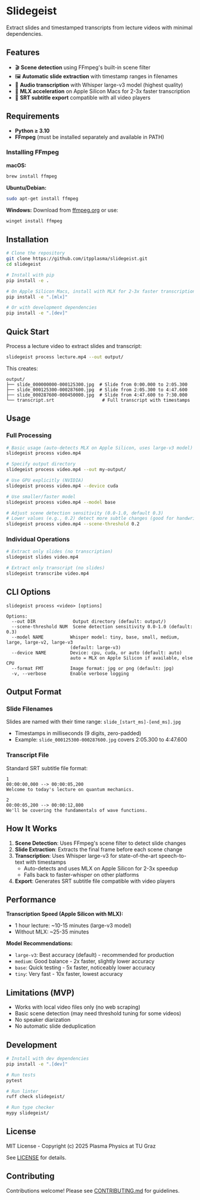 # Slidegeist

Extract slides and timestamped transcripts from lecture videos with minimal dependencies.

## Features

- 🎬 **Scene detection** using FFmpeg's built-in scene filter
- 🖼️ **Automatic slide extraction** with timestamp ranges in filenames
- 🎤 **Audio transcription** with Whisper large-v3 model (highest quality)
- 🚀 **MLX acceleration** on Apple Silicon Macs for 2-3x faster transcription
- 📝 **SRT subtitle export** compatible with all video players

## Requirements

- **Python ≥ 3.10**
- **FFmpeg** (must be installed separately and available in PATH)

### Installing FFmpeg

**macOS:**
```bash
brew install ffmpeg
```

**Ubuntu/Debian:**
```bash
sudo apt-get install ffmpeg
```

**Windows:**
Download from [ffmpeg.org](https://ffmpeg.org/download.html) or use:
```bash
winget install ffmpeg
```

## Installation

```bash
# Clone the repository
git clone https://github.com/itpplasma/slidegeist.git
cd slidegeist

# Install with pip
pip install -e .

# On Apple Silicon Macs, install with MLX for 2-3x faster transcription
pip install -e ".[mlx]"

# Or with development dependencies
pip install -e ".[dev]"
```

## Quick Start

Process a lecture video to extract slides and transcript:

```bash
slidegeist process lecture.mp4 --out output/
```

This creates:
```
output/
├── slide_000000000-000125300.jpg  # Slide from 0:00.000 to 2:05.300
├── slide_000125300-000287600.jpg  # Slide from 2:05.300 to 4:47.600
├── slide_000287600-000450000.jpg  # Slide from 4:47.600 to 7:30.000
└── transcript.srt                  # Full transcript with timestamps
```

## Usage

### Full Processing

```bash
# Basic usage (auto-detects MLX on Apple Silicon, uses large-v3 model)
slidegeist process video.mp4

# Specify output directory
slidegeist process video.mp4 --out my-output/

# Use GPU explicitly (NVIDIA)
slidegeist process video.mp4 --device cuda

# Use smaller/faster model
slidegeist process video.mp4 --model base

# Adjust scene detection sensitivity (0.0-1.0, default 0.3)
# Lower values (e.g., 0.2) detect more subtle changes (good for handwritten slides)
slidegeist process video.mp4 --scene-threshold 0.2
```

### Individual Operations

```bash
# Extract only slides (no transcription)
slidegeist slides video.mp4

# Extract only transcript (no slides)
slidegeist transcribe video.mp4
```

## CLI Options

```
slidegeist process <video> [options]

Options:
  --out DIR              Output directory (default: output/)
  --scene-threshold NUM  Scene detection sensitivity 0.0-1.0 (default: 0.3)
  --model NAME          Whisper model: tiny, base, small, medium, large, large-v2, large-v3
                        (default: large-v3)
  --device NAME         Device: cpu, cuda, or auto (default: auto)
                        auto = MLX on Apple Silicon if available, else CPU
  --format FMT          Image format: jpg or png (default: jpg)
  -v, --verbose         Enable verbose logging
```

## Output Format

### Slide Filenames

Slides are named with their time range: `slide_[start_ms]-[end_ms].jpg`

- Timestamps in milliseconds (9 digits, zero-padded)
- Example: `slide_000125300-000287600.jpg` covers 2:05.300 to 4:47.600

### Transcript File

Standard SRT subtitle file format:
```srt
1
00:00:00,000 --> 00:00:05,200
Welcome to today's lecture on quantum mechanics.

2
00:00:05,200 --> 00:00:12,800
We'll be covering the fundamentals of wave functions.
```

## How It Works

1. **Scene Detection**: Uses FFmpeg's scene filter to detect slide changes
2. **Slide Extraction**: Extracts the final frame before each scene change
3. **Transcription**: Uses Whisper large-v3 for state-of-the-art speech-to-text with timestamps
   - Auto-detects and uses MLX on Apple Silicon for 2-3x speedup
   - Falls back to faster-whisper on other platforms
4. **Export**: Generates SRT subtitle file compatible with video players

## Performance

**Transcription Speed (Apple Silicon with MLX):**
- 1 hour lecture: ~10-15 minutes (large-v3 model)
- Without MLX: ~25-35 minutes

**Model Recommendations:**
- `large-v3`: Best accuracy (default) - recommended for production
- `medium`: Good balance - 2x faster, slightly lower accuracy
- `base`: Quick testing - 5x faster, noticeably lower accuracy
- `tiny`: Very fast - 10x faster, lowest accuracy

## Limitations (MVP)

- Works with local video files only (no web scraping)
- Basic scene detection (may need threshold tuning for some videos)
- No speaker diarization
- No automatic slide deduplication

## Development

```bash
# Install with dev dependencies
pip install -e ".[dev]"

# Run tests
pytest

# Run linter
ruff check slidegeist/

# Run type checker
mypy slidegeist/
```

## License

MIT License - Copyright (c) 2025 Plasma Physics at TU Graz

See [LICENSE](LICENSE) for details.

## Contributing

Contributions welcome! Please see [CONTRIBUTING.md](CONTRIBUTING.md) for guidelines.
